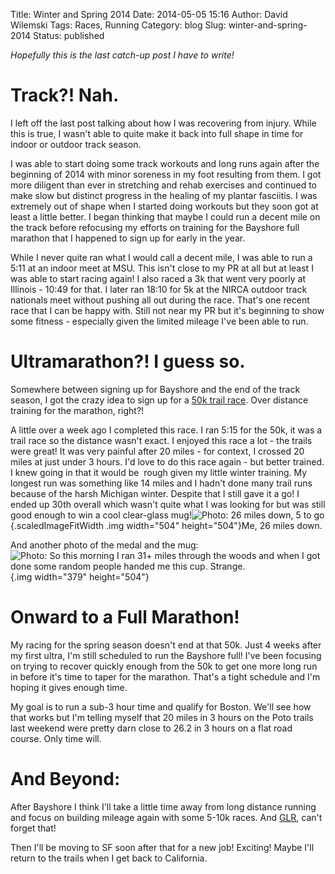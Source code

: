 Title: Winter and Spring 2014
Date: 2014-05-05 15:16
Author: David Wilemski
Tags: Races, Running
Category: blog
Slug: winter-and-spring-2014
Status: published

*Hopefully this is the last catch-up post I have to write!*

Track?! Nah.
============

I left off the last post talking about how I was recovering from injury.
While this is true, I wasn\'t able to quite make it back into full shape
in time for indoor or outdoor track season.

I was able to start doing some track workouts and long runs again after
the beginning of 2014 with minor soreness in my foot resulting from
them. I got more diligent than ever in stretching and rehab exercises
and continued to make slow but distinct progress in the healing of my
plantar fasciitis. I was extremely out of shape when I started doing
workouts but they soon got at least a little better. I began thinking
that maybe I could run a decent mile on the track before refocusing my
efforts on training for the Bayshore full marathon that I happened to
sign up for early in the year.

While I never quite ran what I would call a decent mile, I was able to
run a 5:11 at an indoor meet at MSU. This isn\'t close to my PR at all
but at least I was able to start racing again! I also raced a 3k that
went very poorly at Illinois - 10:49 for that. I later ran 18:10 for 5k
at the NIRCA outdoor track nationals meet without pushing all out during
the race. That\'s one recent race that I can be happy with. Still not
near my PR but it\'s beginning to show some fitness - especially given
the limited mileage I\'ve been able to run.

Ultramarathon?! I guess so.
===========================

Somewhere between signing up for Bayshore and the end of the track
season, I got the crazy idea to sign up for a [50k trail
race](http://trailmarathon.com/). Over distance training for the
marathon, right?!

A little over a week ago I completed this race. I ran 5:15 for the 50k,
it was a trail race so the distance wasn\'t exact. I enjoyed this race a
lot - the trails were great! It was very painful after 20 miles - for
context, I crossed 20 miles at just under 3 hours. I\'d love to do this
race again - but better trained. I knew going in that it would be  rough
given my little winter training. My longest run was something like 14
miles and I hadn\'t done many trail runs because of the harsh Michigan
winter. Despite that I still gave it a go! I ended up 30th overall which
wasn\'t quite what I was looking for but was still good enough to win a
cool clear-glass mug!![Photo: 26 miles down, 5 to
go](https://scontent-b.xx.fbcdn.net/hphotos-frc3/v/t1.0-9/p526x296/10268494_10152048876927374_6179096581971912398_n.jpg?oh=44c37529663c74b1ed7310415b369144&oe=53D1FF4E){.scaledImageFitWidth
.img width="504" height="504"}Me, 26 miles down.

And another photo of the medal and the mug:![Photo: So this morning I
ran 31+ miles through the woods and when I got done some random people
handed me this cup.
Strange.](https://scontent-b.xx.fbcdn.net/hphotos-prn1/t1.0-9/p403x403/603640_10203607963180692_6952410282844026144_n.jpg){.img
width="379" height="504"}

Onward to a Full Marathon!
==========================

My racing for the spring season doesn\'t end at that 50k. Just 4 weeks
after my first ultra, I\'m still scheduled to run the Bayshore full!
I\'ve been focusing on trying to recover quickly enough from the 50k to
get one more long run in before it\'s time to taper for the marathon.
That\'s a tight schedule and I\'m hoping it gives enough time.

My goal is to run a sub-3 hour time and qualify for Boston. We\'ll see
how that works but I\'m telling myself that 20 miles in 3 hours on the
Poto trails last weekend were pretty darn close to 26.2 in 3 hours on a
flat road course. Only time will.

And Beyond:
===========

After Bayshore I think I\'ll take a little time away from long distance
running and focus on building mileage again with some 5-10k races. And
[GLR](http://greatlakesrelay.com/), can\'t forget that!

Then I\'ll be moving to SF soon after that for a new job! Exciting!
Maybe I\'ll return to the trails when I get back to California.
